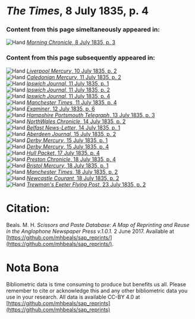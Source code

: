 # *The Times*, 8 July 1835, p. 4  
  
### Content from this page simeltaneously appeared in:  
![Hand](http://scissorsandpaste.net/wp-content/uploads/2017/06/smallhandpointer.png) [*Morning Chronicle*, 8 July 1835, p. 3](https://mhbeals.github.io/sap_html/Morning-Chronicle/Morning-Chronicle-8-July-1835-p-3)  
  
### Content from this page subsequently appeared in:  
![Hand](http://scissorsandpaste.net/wp-content/uploads/2017/06/smallhandpointer.png) [*Liverpool Mercury*, 10 July 1835, p. 2](https://mhbeals.github.io/sap_html/Liverpool-Mercury/Liverpool-Mercury-10-July-1835-p-2)  
![Hand](http://scissorsandpaste.net/wp-content/uploads/2017/06/smallhandpointer.png) [*Caledonian Mercury*, 11 July 1835, p. 2](https://mhbeals.github.io/sap_html/Caledonian-Mercury/Caledonian-Mercury-11-July-1835-p-2)  
![Hand](http://scissorsandpaste.net/wp-content/uploads/2017/06/smallhandpointer.png) [*Ipswich Journal*, 11 July 1835, p. 1](https://mhbeals.github.io/sap_html/Ipswich-Journal/Ipswich-Journal-11-July-1835-p-1)  
![Hand](http://scissorsandpaste.net/wp-content/uploads/2017/06/smallhandpointer.png) [*Ipswich Journal*, 11 July 1835, p. 2](https://mhbeals.github.io/sap_html/Ipswich-Journal/Ipswich-Journal-11-July-1835-p-2)  
![Hand](http://scissorsandpaste.net/wp-content/uploads/2017/06/smallhandpointer.png) [*Ipswich Journal*, 11 July 1835, p. 4](https://mhbeals.github.io/sap_html/Ipswich-Journal/Ipswich-Journal-11-July-1835-p-4)  
![Hand](http://scissorsandpaste.net/wp-content/uploads/2017/06/smallhandpointer.png) [*Manchester Times*, 11 July 1835, p. 4](https://mhbeals.github.io/sap_html/Manchester-Times/Manchester-Times-11-July-1835-p-4)  
![Hand](http://scissorsandpaste.net/wp-content/uploads/2017/06/smallhandpointer.png) [*Examiner*, 12 July 1835, p. 6](https://mhbeals.github.io/sap_html/Examiner/Examiner-12-July-1835-p-6)  
![Hand](http://scissorsandpaste.net/wp-content/uploads/2017/06/smallhandpointer.png) [*Hampshire Portsmouth Telegraph*, 13 July 1835, p. 3](https://mhbeals.github.io/sap_html/Hampshire-Portsmouth-Telegraph/Hampshire-Portsmouth-Telegraph-13-July-1835-p-3)  
![Hand](http://scissorsandpaste.net/wp-content/uploads/2017/06/smallhandpointer.png) [*NorthWales Chronicle*, 14 July 1835, p. 2](https://mhbeals.github.io/sap_html/NorthWales-Chronicle/NorthWales-Chronicle-14-July-1835-p-2)  
![Hand](http://scissorsandpaste.net/wp-content/uploads/2017/06/smallhandpointer.png) [*Belfast News-Letter*, 14 July 1835, p. 1](https://mhbeals.github.io/sap_html/Belfast-News-Letter/Belfast-News-Letter-14-July-1835-p-1)  
![Hand](http://scissorsandpaste.net/wp-content/uploads/2017/06/smallhandpointer.png) [*Aberdeen Journal*, 15 July 1835, p. 2](https://mhbeals.github.io/sap_html/Aberdeen-Journal/Aberdeen-Journal-15-July-1835-p-2)  
![Hand](http://scissorsandpaste.net/wp-content/uploads/2017/06/smallhandpointer.png) [*Derby Mercury*, 15 July 1835, p. 1](https://mhbeals.github.io/sap_html/Derby-Mercury/Derby-Mercury-15-July-1835-p-1)  
![Hand](http://scissorsandpaste.net/wp-content/uploads/2017/06/smallhandpointer.png) [*Derby Mercury*, 15 July 1835, p. 4](https://mhbeals.github.io/sap_html/Derby-Mercury/Derby-Mercury-15-July-1835-p-4)  
![Hand](http://scissorsandpaste.net/wp-content/uploads/2017/06/smallhandpointer.png) [*Hull Packet*, 17 July 1835, p. 4](https://mhbeals.github.io/sap_html/Hull-Packet/Hull-Packet-17-July-1835-p-4)  
![Hand](http://scissorsandpaste.net/wp-content/uploads/2017/06/smallhandpointer.png) [*Preston Chronicle*, 18 July 1835, p. 4](https://mhbeals.github.io/sap_html/Preston-Chronicle/Preston-Chronicle-18-July-1835-p-4)  
![Hand](http://scissorsandpaste.net/wp-content/uploads/2017/06/smallhandpointer.png) [*Bristol Mercury*, 18 July 1835, p. 1](https://mhbeals.github.io/sap_html/Bristol-Mercury/Bristol-Mercury-18-July-1835-p-1)  
![Hand](http://scissorsandpaste.net/wp-content/uploads/2017/06/smallhandpointer.png) [*Manchester Times*, 18 July 1835, p. 2](https://mhbeals.github.io/sap_html/Manchester-Times/Manchester-Times-18-July-1835-p-2)  
![Hand](http://scissorsandpaste.net/wp-content/uploads/2017/06/smallhandpointer.png) [*Newcastle Courant*, 18 July 1835, p. 2](https://mhbeals.github.io/sap_html/Newcastle-Courant/Newcastle-Courant-18-July-1835-p-2)  
![Hand](http://scissorsandpaste.net/wp-content/uploads/2017/06/smallhandpointer.png) [*Trewman's Exeter Flying Post*, 23 July 1835, p. 2](https://mhbeals.github.io/sap_html/Trewman's-Exeter-Flying-Post/Trewman's-Exeter-Flying-Post-23-July-1835-p-2)  


# Citation: 

Beals. M. H. *Scissors and Paste Database: A Map of Reprinting and Reuse in the Anglophone Newspaper Press v.1.0.1.* 2 June 2017. Available at [https://github.com/mhbeals/sap_reprints/](https://github.com/mhbeals/sap_reprints/). 

# Nota Bona

Bibliometric data is time consuming to produce but benefits us all. Please remember to cite or acknowledge this and any other bibliometric data you use in your research. All data is available CC-BY 4.0 at [https://github.com/mhbeals/sap_reprints](https://github.com/mhbeals/sap_reprints)